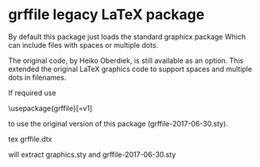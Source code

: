 # grffile legacy LaTeX package

By default this package just loads the standard graphicx package
Which can include files with spaces or multiple dots.

The original code, by Heiko Oberdiek, is still available as an option.
This extended the original LaTeX graphics code to support spaces and
multiple dots in filenames.

If required use

\usepackage{grffile}[=v1]

to use the original version of this package (grffile-2017-06-30.sty).

tex grffile.dtx

will extract graphics.sty and grffile-2017-06-30.sty